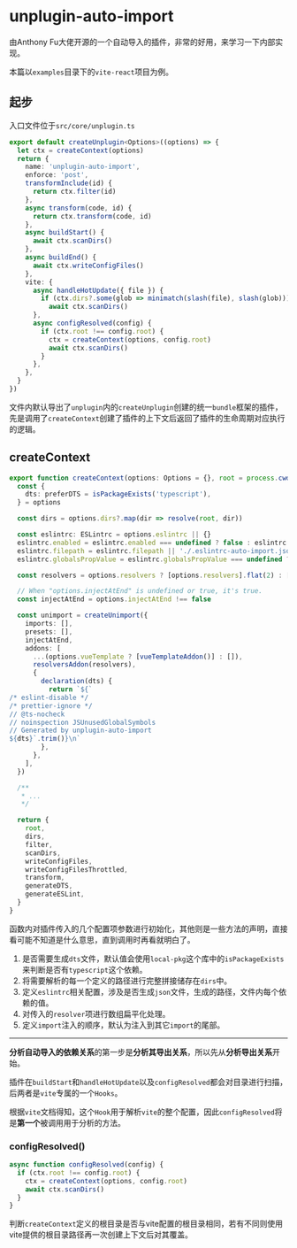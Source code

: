 # unplugin-auto-import

由Anthony Fu大佬开源的一个自动导入的插件，非常的好用，来学习一下内部实现。

本篇以`examples`目录下的`vite-react`项目为例。

## 起步
入口文件位于`src/core/unplugin.ts`

```typescript
export default createUnplugin<Options>((options) => {
  let ctx = createContext(options)
  return {
    name: 'unplugin-auto-import',
    enforce: 'post',
    transformInclude(id) {
      return ctx.filter(id)
    },
    async transform(code, id) {
      return ctx.transform(code, id)
    },
    async buildStart() {
      await ctx.scanDirs()
    },
    async buildEnd() {
      await ctx.writeConfigFiles()
    },
    vite: {
      async handleHotUpdate({ file }) {
        if (ctx.dirs?.some(glob => minimatch(slash(file), slash(glob))))
          await ctx.scanDirs()
      },
      async configResolved(config) {
        if (ctx.root !== config.root) {
          ctx = createContext(options, config.root)
          await ctx.scanDirs()
        }
      },
    },
  }
})
```

文件内默认导出了`unplugin`内的`createUnplugin`创建的统一`bundle`框架的插件，先是调用了`createContext`创建了插件的上下文后返回了插件的生命周期对应执行的逻辑。


## createContext

```typescript
export function createContext(options: Options = {}, root = process.cwd()) {
  const {
    dts: preferDTS = isPackageExists('typescript'),
  } = options

  const dirs = options.dirs?.map(dir => resolve(root, dir))

  const eslintrc: ESLintrc = options.eslintrc || {}
  eslintrc.enabled = eslintrc.enabled === undefined ? false : eslintrc.enabled
  eslintrc.filepath = eslintrc.filepath || './.eslintrc-auto-import.json'
  eslintrc.globalsPropValue = eslintrc.globalsPropValue === undefined ? true : eslintrc.globalsPropValue

  const resolvers = options.resolvers ? [options.resolvers].flat(2) : []

  // When "options.injectAtEnd" is undefined or true, it's true.
  const injectAtEnd = options.injectAtEnd !== false

  const unimport = createUnimport({
    imports: [],
    presets: [],
    injectAtEnd,
    addons: [
      ...(options.vueTemplate ? [vueTemplateAddon()] : []),
      resolversAddon(resolvers),
      {
        declaration(dts) {
          return `${`
/* eslint-disable */
/* prettier-ignore */
// @ts-nocheck
// noinspection JSUnusedGlobalSymbols
// Generated by unplugin-auto-import
${dts}`.trim()}\n`
        },
      },
    ],
  })

  /**
   * ...
   */

  return {
    root,
    dirs,
    filter,
    scanDirs,
    writeConfigFiles,
    writeConfigFilesThrottled,
    transform,
    generateDTS,
    generateESLint,
  }
}
```

函数内对插件传入的几个配置项参数进行初始化，其他则是一些方法的声明，直接看可能不知道是什么意思，直到调用时再看就明白了。

1. 是否需要生成`dts`文件，默认值会使用`local-pkg`这个库中的`isPackageExists`来判断是否有`typescript`这个依赖。
2. 将需要解析的每一个定义的路径进行完整拼接储存在`dirs`中。
3. 定义`eslintrc`相关配置，涉及是否生成`json`文件，生成的路径，文件内每个依赖的值。
4. 对传入的`resolver`项进行数组扁平化处理。
5. 定义`import`注入的顺序，默认为注入到其它`import`的尾部。

---

**分析自动导入的依赖关系**的第一步是**分析其导出关系**，所以先从**分析导出关系**开始。

插件在`buildStart`和`handleHotUpdate`以及`configResolved`都会对目录进行扫描，后两者是`vite`专属的一个`Hooks`。

根据`vite`文档得知，这个`Hook`用于解析`vite`的整个配置，因此`configResolved`将是**第一个**被调用用于分析的方法。

### configResolved()

```typescript
async function configResolved(config) {
  if (ctx.root !== config.root) {
    ctx = createContext(options, config.root)
    await ctx.scanDirs()
  }
}
```

判断`createContext`定义的根目录是否与vite配置的根目录相同，若有不同则使用vite提供的根目录路径再一次创建上下文后对其覆盖。

